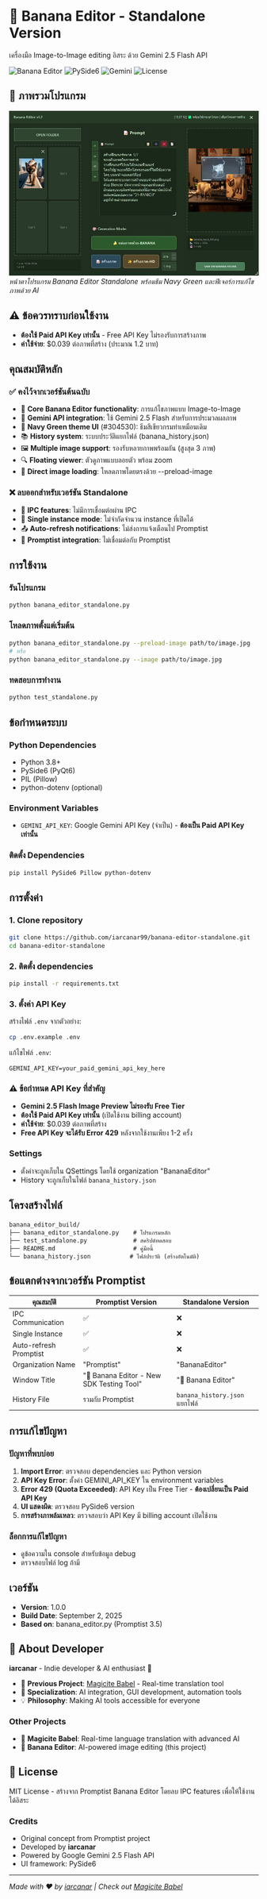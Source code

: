 # 🍌 Banana Editor - Standalone Version

เครื่องมือ Image-to-Image editing อิสระ ด้วย Gemini 2.5 Flash API

![Banana Editor](https://img.shields.io/badge/Python-3.8%2B-blue?logo=python&logoColor=white)
![PySide6](https://img.shields.io/badge/PySide6-GUI-green?logo=qt&logoColor=white)
![Gemini](https://img.shields.io/badge/Gemini-2.5%20Flash-orange?logo=google&logoColor=white)
![License](https://img.shields.io/badge/License-MIT-yellow?logo=license&logoColor=white)

## 📸 ภาพรวมโปรแกรม

![Banana Editor Screenshot](screenshot_ui_image.jpg)
*หน้าตาโปรแกรม Banana Editor Standalone พร้อมธีม Navy Green และฟีเจอร์การแก้ไขภาพด้วย AI*

## ⚠️ **ข้อควรทราบก่อนใช้งาน**
- **ต้องใช้ Paid API Key เท่านั้น** - Free API Key ไม่รองรับการสร้างภาพ
- **ค่าใช้จ่าย**: $0.039 ต่อภาพที่สร้าง (ประมาณ 1.2 บาท)

## คุณสมบัติหลัก

### ✅ คงไว้จากเวอร์ชันต้นฉบับ
- 🎨 **Core Banana Editor functionality**: การแก้ไขภาพแบบ Image-to-Image
- 🤖 **Gemini API integration**: ใช้ Gemini 2.5 Flash สำหรับการประมวลผลภาพ
- 🎨 **Navy Green theme UI** (#304530): ธีมสีเขียวกรมท่าเหมือนเดิม
- 📚 **History system**: ระบบประวัติแยกไฟล์ (banana_history.json)
- 🖼️ **Multiple image support**: รองรับหลายภาพพร้อมกัน (สูงสุด 3 ภาพ)
- 🔍 **Floating viewer**: ตัวดูภาพแบบลอยตัว พร้อม zoom
- 📁 **Direct image loading**: โหลดภาพโดยตรงด้วย --preload-image

### ❌ ลบออกสำหรับเวอร์ชัน Standalone
- 🔗 **IPC features**: ไม่มีการเชื่อมต่อผ่าน IPC
- 🔄 **Single instance mode**: ไม่จำกัดจำนวน instance ที่เปิดได้
- 📤 **Auto-refresh notifications**: ไม่ส่งการแจ้งเตือนไป Promptist
- 🤝 **Promptist integration**: ไม่เชื่อมต่อกับ Promptist

## การใช้งาน

### รันโปรแกรม
```bash
python banana_editor_standalone.py
```

### โหลดภาพตั้งแต่เริ่มต้น
```bash
python banana_editor_standalone.py --preload-image path/to/image.jpg
# หรือ
python banana_editor_standalone.py --image path/to/image.jpg
```

### ทดสอบการทำงาน
```bash
python test_standalone.py
```

## ข้อกำหนดระบบ

### Python Dependencies
- Python 3.8+
- PySide6 (PyQt6)
- PIL (Pillow)
- python-dotenv (optional)

### Environment Variables
- `GEMINI_API_KEY`: Google Gemini API Key (จำเป็น) - **ต้องเป็น Paid API Key เท่านั้น**

### ติดตั้ง Dependencies
```bash
pip install PySide6 Pillow python-dotenv
```

## การตั้งค่า

### 1. Clone repository
```bash
git clone https://github.com/iarcanar99/banana-editor-standalone.git
cd banana-editor-standalone
```

### 2. ติดตั้ง dependencies
```bash
pip install -r requirements.txt
```

### 3. ตั้งค่า API Key
สร้างไฟล์ `.env` จากตัวอย่าง:
```bash
cp .env.example .env
```

แก้ไขไฟล์ `.env`:
```env
GEMINI_API_KEY=your_paid_gemini_api_key_here
```

### ⚠️ **ข้อกำหนด API Key ที่สำคัญ**
- **Gemini 2.5 Flash Image Preview ไม่รองรับ Free Tier**
- **ต้องใช้ Paid API Key เท่านั้น** (เปิดใช้งาน billing account)
- **ค่าใช้จ่าย**: $0.039 ต่อภาพที่สร้าง
- **Free API Key จะได้รับ Error 429** หลังจากใช้งานเพียง 1-2 ครั้ง

### Settings
- ตั้งค่าจะถูกเก็บใน QSettings โดยใช้ organization "BananaEditor"
- History จะถูกเก็บในไฟล์ `banana_history.json`

## โครงสร้างไฟล์

```
banana_editor_build/
├── banana_editor_standalone.py    # โปรแกรมหลัก
├── test_standalone.py             # สคริปต์ทดสอบ
├── README.md                      # คู่มือนี้
└── banana_history.json           # ไฟล์ประวัติ (สร้างอัตโนมัติ)
```

## ข้อแตกต่างจากเวอร์ชัน Promptist

| คุณสมบัติ | Promptist Version | Standalone Version |
|---------|------------------|-------------------|
| IPC Communication | ✅ | ❌ |
| Single Instance | ✅ | ❌ |
| Auto-refresh Promptist | ✅ | ❌ |
| Organization Name | "Promptist" | "BananaEditor" |
| Window Title | "🍌 Banana Editor - New SDK Testing Tool" | "🍌 Banana Editor" |
| History File | รวมกับ Promptist | `banana_history.json` แยกไฟล์ |

## การแก้ไขปัญหา

### ปัญหาที่พบบ่อย
1. **Import Error**: ตรวจสอบ dependencies และ Python version
2. **API Key Error**: ตั้งค่า GEMINI_API_KEY ใน environment variables
3. **Error 429 (Quota Exceeded)**: API Key เป็น Free Tier - **ต้องเปลี่ยนเป็น Paid API Key**
4. **UI แสดงผิด**: ตรวจสอบ PySide6 version
5. **การสร้างภาพล้มเหลว**: ตรวจสอบว่า API Key มี billing account เปิดใช้งาน

### ล็อกการแก้ไขปัญหา
- ดูข้อความใน console สำหรับข้อมูล debug
- ตรวจสอบไฟล์ log ถ้ามี

## เวอร์ชัน

- **Version**: 1.0.0
- **Build Date**: September 2, 2025
- **Based on**: banana_editor.py (Promptist 3.5)

## 👤 About Developer

**iarcanar** - Indie developer & AI enthusiast 🤖

- 🌟 **Previous Project**: [Magicite Babel](https://iarcanar99.github.io/magicite_babel/) - Real-time translation tool
- 🎯 **Specialization**: AI integration, GUI development, automation tools
- 💡 **Philosophy**: Making AI tools accessible for everyone

### Other Projects
- 🔮 **Magicite Babel**: Real-time language translation with advanced AI
- 🍌 **Banana Editor**: AI-powered image editing (this project)

## 📄 License

MIT License - สร้างจาก Promptist Banana Editor โดยลบ IPC features เพื่อให้ใช้งานได้อิสระ

### Credits
- Original concept from Promptist project
- Developed by **iarcanar**
- Powered by Google Gemini 2.5 Flash API
- UI framework: PySide6

---
*Made with ❤️ by [iarcanar](https://github.com/iarcanar99) | Check out [Magicite Babel](https://iarcanar99.github.io/magicite_babel/)*